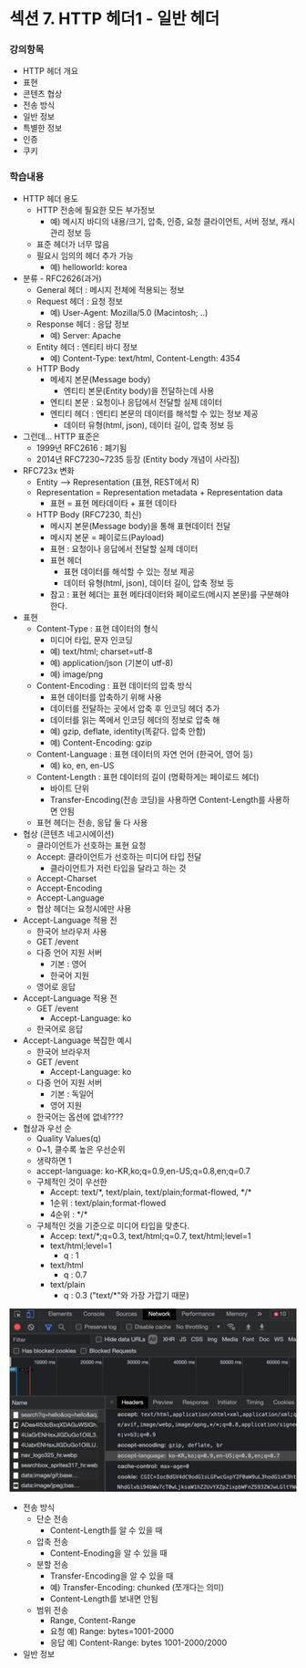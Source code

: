 # 섹션 7. HTTP 헤더1 - 일반 헤더

### 강의항목

* HTTP 헤더 개요
* 표현
* 콘텐츠 협상
* 전송 방식
* 일반 정보
* 특별한 정보
* 인증
* 쿠키

### 학습내용

* HTTP 헤더 용도
  * HTTP 전송에 필요한 모든 부가정보
    * 예\) 메시지 바디의 내용/크기, 압축, 인증, 요청 클라이언트, 서버 정보, 캐시 관리 정보 등
  * 표준 헤더가 너무 많음
  * 필요시 임의의 헤더 추가 가능
    * 예\) helloworld: korea
* 분류 - RFC2626\(과거\)
  * General 헤더 : 메시지 전체에 적용되는 정보
  * Request 헤더 : 요청 정보
    * 예\) User-Agent: Mozilla/5.0 \(Macintosh; ..\)
  * Response 헤더 : 응답 정보
    * 예\) Server: Apache
  * Entity 헤더 : 엔티티 바디 정보
    * 예\) Content-Type: text/html, Content-Length: 4354
  * HTTP Body
    * 메세지 본문\(Message body\)
      * 엔티티 본문\(Entity body\)을 전달하는데 사용
    * 엔티티 본문 : 요청이나 응답에서 전달할 실제 데이터
    * 엔티티 헤더 : 엔티티 본문의 데이터를 해석할 수 있는 정보 제공
      * 데이터 유형\(html, json\), 데이터 길이, 압축 정보 등
* 그런데... HTTP 표준은
  * 1999년 RFC2616 : 폐기됨
  * 2014년 RFC7230~7235 등장 \(Entity body 개념이 사라짐\)
* RFC723x 변화
  * Entity --&gt; Representation \(표현, REST에서 R\)
  * Representation = Representation metadata + Representation data
    * 표현 = 표현 메타데이타 + 표현 데이타
  * HTTP Body \(RFC7230, 최신\)
    * 메시지 본문\(Message body\)을 통해 표현데이터 전달
    * 메시지 본문 = 페이로드\(Payload\)
    * 표현 : 요청이나 응답에서 전달할 실제 데이터
    * 표현 헤더
      * 표현 데이터를 해석할 수 있는 정보 제공
      * 데이터 유형\(html, json\), 데이터 길이, 압축 정보 등
    * 참고 : 표현 헤더는 표현 메타데이터와 페이로드\(메시지 본문\)를 구분해야 한다.
* 표현
  * Content-Type : 표현 데이터의 형식
    * 미디어 타입, 문자 인코딩
    * 예\) text/html; charset=utf-8
    * 예\) application/json \(기본이 utf-8\)
    * 예\) image/png
  * Content-Encoding : 표현 데이터의 압축 방식
    * 표현 데이터를 압축하기 위해 사용
    * 데이터를 전달하는 곳에서 압축 후 인코딩 헤더 추가
    * 데이터를 읽는 쪽에서 인코딩 헤더의 정보로 압축 해
    * 예\) gzip, deflate, identity\(똑같다. 압축 안함\)
    * 예\) Content-Encoding: gzip
  * Content-Language : 표현 데이터의 자연 언어 \(한국어, 영어 등\)
    * 예\) ko, en, en-US
  * Content-Length : 표현 데이터의 길이 \(명확하게는 페이로드 헤더\)
    * 바이트 단위
    * Transfer-Encoding\(전송 코딩\)을 사용하면 Content-Length를 사용하면 안됨
  * 표현 헤더는 전송, 응답 둘 다 사용
* 협상 \(콘텐츠 네고시에이션\)
  * 클라이언트가 선호하는 표현 요청
  * Accept: 클라이언트가 선호하는 미디어 타입 전달
    * 클라이언트가 저런 타입을 달라고 하는 것
  * Accept-Charset
  * Accept-Encoding
  * Accept-Language
  * 협상 헤더는 요청시에만 사용
* Accept-Language 적용 전
  * 한국어 브라우저 사용
  * GET /event
  * 다중 언어 지원 서버
    * 기본 : 영어
    * 한국어 지원
  * 영어로 응답
* Accept-Language 적용 전
  * GET /event
    * Accept-Language: ko
  * 한국어로 응답
* Accept-Language 복잡한 예시
  * 한국어 브라우저
  * GET /event
    * Accept-Language: ko
  * 다중 언어 지원 서버
    * 기본 : 독일어
    * 영어 지원
  * 한국어는 옵션에 없네????
* 협상과 우선 순
  * Quality Values\(q\)
  * 0~1, 클수록 높은 우선순위
  * 생략하면 1
  * accept-language: ko-KR,ko;q=0.9,en-US;q=0.8,en;q=0.7
  * 구체적인 것이 우선한
    * Accept: text/\*, text/plain, text/plain;format-flowed, \*/\*
    * 1순위 : text/plain;format-flowed
    * 4순위 : \*/\*
  * 구체적인 것을 기준으로 미디어 타입을 맞춘다.
    * Accep: text/\*;q=0.3, text/html;q=0.7, text/html;level=1
    * text/html;level=1
      * q : 1
    * text/html
      * q : 0.7
    * text/plain
      * q : 0.3 \("text/\*"와 가장 가깝기 때문\)

![](../../.gitbook/assets/2021-07-01-9.00.51.png)



* 전송 방식
  * 단순 전송
    * Content-Length를 알 수 있을 때
  * 압축 전송
    * Content-Enoding을 알 수 있을 때
  * 분할 전송
    * Transfer-Encoding을 알 수 있을 때
    * 예\) Transfer-Encoding: chunked \(쪼개다는 의미\)
    * Content-Length를 보내면 안됨
  * 범위 전송
    * Range, Content-Range
    * 요청 예\) Range: bytes=1001-2000
    * 응답 예\) Content-Range: bytes 1001-2000/2000
* 일반 정보

